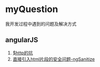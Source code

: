 # myQuestion
我开发过程中遇到的问题及解决方式

## angularJS
1. [$http的坑](https://github.com/fenqiang4952/myQuestion/issues/1)
2. [直接引入html片段的安全问题-ngSanitize](http://github.com/fenqiang4952/myQuestion/issues/2)


